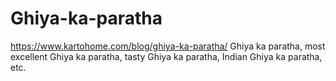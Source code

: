 # Ghiya-ka-paratha
https://www.kartohome.com/blog/ghiya-ka-paratha/ Ghiya ka paratha, most excellent Ghiya ka paratha, tasty Ghiya ka paratha, Indian Ghiya ka paratha, etc.
